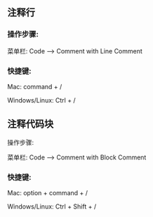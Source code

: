 ## 

## 注释行

### 操作步骤:

菜单栏: Code —&gt; Comment with Line Comment

### 快捷键:

Mac: command + \/

Windows\/Linux: Ctrl + \/

## 注释代码块

操作步骤:

菜单栏: Code —&gt; Comment with Block Comment

### 快捷键:

Mac: option + command + \/

Windows\/Linux: Ctrl + Shift + \/

